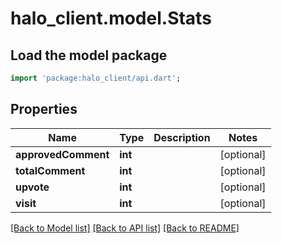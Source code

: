 # halo_client.model.Stats

## Load the model package
```dart
import 'package:halo_client/api.dart';
```

## Properties
Name | Type | Description | Notes
------------ | ------------- | ------------- | -------------
**approvedComment** | **int** |  | [optional] 
**totalComment** | **int** |  | [optional] 
**upvote** | **int** |  | [optional] 
**visit** | **int** |  | [optional] 

[[Back to Model list]](../README.md#documentation-for-models) [[Back to API list]](../README.md#documentation-for-api-endpoints) [[Back to README]](../README.md)


